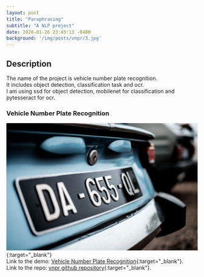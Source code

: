 ```yaml
---
layout: post
title: "Paraphrasing"
subtitle: "A NLP project"
date: 2020-01-26 23:45:13 -0400
background: '/img/posts/vnpr/3.jpg'
---
```



## Description

The name of the project is vehicle number plate recognition.  
It includes object detection, classification task and ocr.  
I am using ssd for object detection, mobilenet for classification and pytesseract for ocr.  

### Vehicle Number Plate Recognition

[![](/img/posts/vnpr/3.jpg)](https://avinash539.github.io/vnpr.github.io/){:target="_blank"}  
Link to the demo: [Vehicle Number Plate Recognition](https://avinash539.github.io/vnpr.github.io/){:target="_blank"}.  
Link to the repo: [vnpr github repository](https://github.com/avinash539/vnpr.github.io.git){:target="_blank"}.